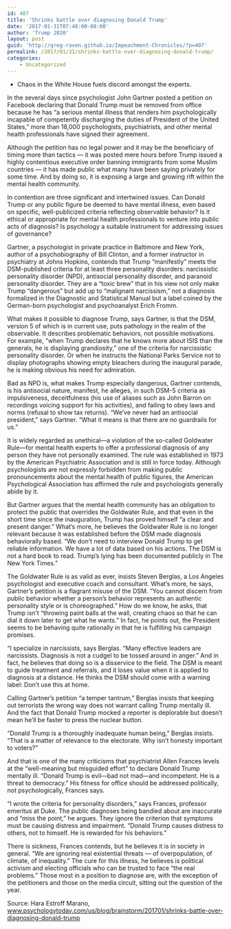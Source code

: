 ```yaml
---
id: 407
title: 'Shrinks battle over diagnosing Donald Trump'
date: '2017-01-31T07:48:00-08:00'
author: 'Trump 2020'
layout: post
guid: 'http://greg-raven.github.io/Impeachment-Chronicles/?p=407'
permalink: /2017/01/31/shrinks-battle-over-diagnosing-donald-trump/
categories:
    - Uncategorized
---
```


- Chaos in the White House fuels discord amongst the experts.

In the several days since psychologist John Gartner posted a petition on Facebook declaring that Donald Trump must be removed from office because he has “a serious mental illness that renders him psychologically incapable of competently discharging the duties of President of the United States,” more than 18,000 psychologists, psychiatrists, and other mental health professionals have signed their agreement.

Although the petition has no legal power and it may be the beneficiary of timing more than tactics — it was posted mere hours before Trump issued a highly contentious executive order banning immigrants from some Muslim countries — it has made public what many have been saying privately for some time. And by doing so, it is exposing a large and growing rift within the mental health community.

In contention are three significant and intertwined issues. Can Donald Trump or any public figure be deemed to have mental illness, even based on specific, well-publicized criteria reflecting observable behavior? Is it ethical or appropriate for mental health professionals to venture into public acts of diagnosis? Is psychology a suitable instrument for addressing issues of governance?

Gartner, a psychologist in private practice in Baltimore and New York, author of a psychobiography of Bill Clinton, and a former instructor in psychiatry at Johns Hopkins, contends that Trump “manifestly” meets the DSM-published criteria for at least three personality disorders: narcissistic personality disorder (NPD), antisocial personality disorder, and paranoid personality disorder. They are a “toxic brew” that in his view not only make Trump “dangerous” but add up to “malignant narcissism,” not a diagnosis formalized in the Diagnostic and Statistical Manual but a label coined by the German-born psychologist and psychoanalyst Erich Fromm.

What makes it possible to diagnose Trump, says Gartner, is that the DSM, version 5 of which is in current use, puts pathology in the realm of the observable. It describes problematic behaviors, not possible motivations. For example, “when Trump declares that he knows more about ISIS than the generals, he is displaying grandiosity,” one of the criteria for narcissistic personality disorder. Or when he instructs the National Parks Service not to display photographs showing empty bleachers during the inaugural parade, he is making obvious his need for admiration.

Bad as NPD is, what makes Trump especially dangerous, Gartner contends, is his antisocial nature, manifest, he alleges, in such DSM-5 criteria as impulsiveness, deceitfulness (his use of aliases such as John Barron on recordings voicing support for his activities), and failing to obey laws and norms (refusal to show tax returns). “We’ve never had an antisocial president,” says Gartner. “What it means is that there are no guardrails for us.”

It is widely regarded as unethical—a violation of the so-called Goldwater Rule—for mental health experts to offer a professional diagnosis of any person they have not personally examined. The rule was established in 1973 by the American Psychiatric Association and is still in force today. Although psychologists are not expressly forbidden from making public pronouncements about the mental health of public figures, the American Psychological Association has affirmed the rule and psychologists generally abide by it.

But Gartner argues that the mental health community has an obligation to protect the public that overrides the Goldwater Rule, and that even in the short time since the inauguration, Trump has proved himself “a clear and present danger.” What’s more, he believes the Goldwater Rule is no longer relevant because it was established before the DSM made diagnosis behaviorally based. “We don’t need to interview Donald Trump to get reliable information. We have a lot of data based on his actions. The DSM is not a hard book to read. Trump’s lying has been documented publicly in The New York Times.”

The Goldwater Rule is as valid as ever, insists Steven Berglas, a Los Angeles psychologist and executive coach and consultant. What’s more, he says, Gartner’s petition is a flagrant misuse of the DSM. “You cannot discern from public behavior whether a person’s behavior represents an authentic personality style or is choreographed.” How do we know, he asks, that Trump isn’t “throwing paint balls at the wall, creating chaos so that he can dial it down later to get what he wants.” In fact, he points out, the President seems to be behaving quite rationally in that he is fulfilling his campaign promises.

“I specialize in narcissists, says Berglas. “Many effective leaders are narcissists. Diagnosis is not a cudgel to be tossed around in anger.” And in fact, he believes that doing so is a disservice to the field. The DSM is meant to guide treatment and referrals, and it loses value when it is applied to diagnosis at a distance. He thinks the DSM should come with a warning label: Don’t use this at home.

Calling Gartner’s petition “a temper tantrum,” Berglas insists that keeping out terrorists the wrong way does not warrant calling Trump mentally ill. And the fact that Donald Trump mocked a reporter is deplorable but doesn’t mean he’ll be faster to press the nuclear button.

“Donald Trump is a thoroughly inadequate human being,” Berglas insists. “That is a matter of relevance to the electorate. Why isn’t honesty important to voters?”

And that is one of the many criticisms that psychiatrist Allen Frances levels at the “well-meaning but misguided effort” to declare Donald Trump mentally ill. “Donald Trump is evil—bad not mad—and incompetent. He is a threat to democracy.” His fitness for office should be addressed politically, not psychologically, Frances says.

“I wrote the criteria for personality disorders,” says Frances, professor emeritus at Duke. The public diagnoses being bandied about are inaccurate and “miss the point,” he argues. They ignore the criterion that symptoms must be causing distress and impairment. “Donald Trump causes distress to others, not to himself. He is rewarded for his behaviors.”

There is sickness, Frances contends, but he believes it is in society in general. “We are ignoring real existential threats — of overpopulation, of climate, of inequality.” The cure for this illness, he believes is political activism and electing officials who can be trusted to face “the real problems.” Those most in a position to diagnose are, with the exception of the petitioners and those on the media circuit, sitting out the question of the year.

Source: Hara Estroff Marano, www.psychologytoday.com/us/blog/brainstorm/201701/shrinks-battle-over-diagnosing-donald-trump